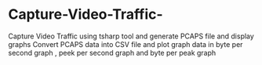 # Capture-Video-Traffic-
Capture Video Traffic  using tsharp tool and generate PCAPS file and display graphs 
Convert PCAPS data into CSV file and plot graph data in byte per second graph , peek per second graph and byte per peak graph
